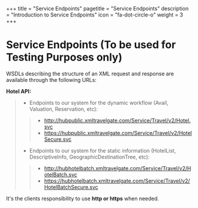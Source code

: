 +++
title = "Service Endpoints"
pagetitle = "Service Endpoints"
description = "Introduction to Service Endpoints"
icon = "fa-dot-circle-o"
weight = 3
+++

# Service Endpoints (To be used for Testing Purposes only)

WSDLs describing the structure of an XML request and response are available
through the following URLs:

**Hotel API:**


> -   Endpoints to our system for the dynamic workflow (Avail, Valuation, Reservation, etc):
> 
> > -   <http://hubpublic.xmltravelgate.com/Service/Travel/v2/Hotel.svc>
> > -   <https://hubpublic.xmltravelgate.com/Service/Travel/v2/HotelSecure.svc>
> 
> -   Endpoints to our system for the static information (HotelList, DescriptiveInfo, GeographicDestinationTree, etc):
> 
> > -  <http://hubhotelbatch.xmltravelgate.com/Service/Travel/v2/HotelBatch.svc>
> > -  <https://hubhotelbatch.xmltravelgate.com/Service/Travel/v2/HotelBatchSecure.svc>



It's the clients responsibility to use **http or https** when needed.
